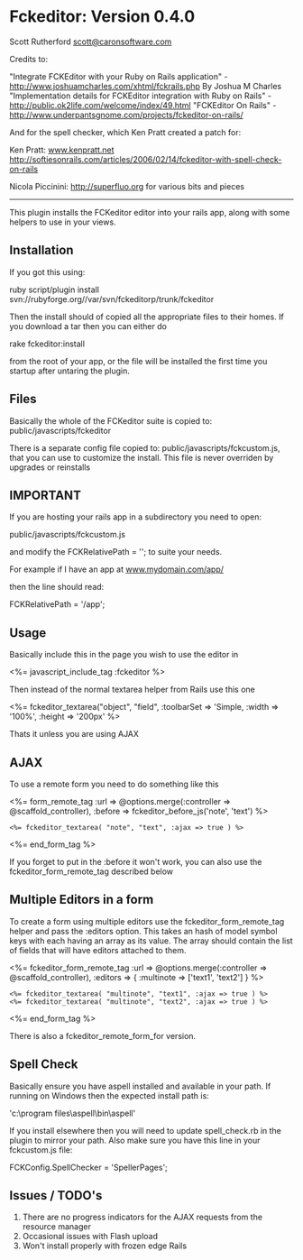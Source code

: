 Fckeditor: Version 0.4.0
=========================

Scott Rutherford
scott@caronsoftware.com

Credits to:

"Integrate FCKEditor with your Ruby on Rails application" - http://www.joshuamcharles.com/xhtml/fckrails.php By Joshua M Charles
"Implementation details for FCKEditor integration with Ruby on Rails" - http://public.ok2life.com/welcome/index/49.html 
"FCKEditor On Rails" - http://www.underpantsgnome.com/projects/fckeditor-on-rails/

And for the spell checker, which Ken Pratt created a patch for:

Ken Pratt: www.kenpratt.net
http://softiesonrails.com/articles/2006/02/14/fckeditor-with-spell-check-on-rails

Nicola Piccinini: http://superfluo.org for various bits and pieces

-------

This plugin installs the FCKeditor editor into your rails app, along with some helpers to use in your views.

Installation
------------

If you got this using:

ruby script/plugin install svn://rubyforge.org//var/svn/fckeditorp/trunk/fckeditor

Then the install should of copied all the appropriate files to their homes. If you download a tar then you can either do

rake fckeditor:install 

from the root of your app, or the file will be installed the first time you startup after untaring the plugin.

Files
-----

Basically the whole of the FCKeditor suite is copied to: public/javascripts/fckeditor

There is a separate config file copied to: public/javascripts/fckcustom.js, that you can use to customize the install. This file is never overriden by upgrades or reinstalls

IMPORTANT
---------

If you are hosting your rails app in a subdirectory you need to open:

public/javascripts/fckcustom.js

and modify the FCKRelativePath = ''; to suite your needs.

For example if I have an app at www.mydomain.com/app/

then the line should read:

FCKRelativePath = '/app';


Usage
-----


Basically include this in the page you wish to use the editor in

<%= javascript_include_tag :fckeditor %>

Then instead of the normal textarea helper from Rails use this one

<%= fckeditor_textarea("object", "field", :toolbarSet => 'Simple, :width => '100%', :height => '200px' %>

Thats it unless you are using AJAX

AJAX
----

To use a remote form you need to do something like this

<%= form_remote_tag :url => @options.merge(:controller => @scaffold_controller),
                    :before => fckeditor_before_js('note', 'text') %>

    <%= fckeditor_textarea( "note", "text", :ajax => true ) %> 

<%= end_form_tag %>

If you forget to put in the :before it won't work, you can also use the fckeditor_form_remote_tag described below

Multiple Editors in a form
--------------------------

To create a form using multiple editors use the fckeditor_form_remote_tag helper and pass the :editors option. This takes an hash of model symbol keys with each having 
an array as its value. The array should contain the list of fields that will have editors attached to them.

<%= fckeditor_form_remote_tag :url => @options.merge(:controller => @scaffold_controller),
                              :editors => { :multinote => ['text1', 'text2'] } %>

    <%= fckeditor_textarea( "multinote", "text1", :ajax => true ) %> 
    <%= fckeditor_textarea( "multinote", "text2", :ajax => true ) %> 

<%= end_form_tag %>

There is also a fckeditor_remote_form_for version.

Spell Check
-----------

Basically ensure you have aspell installed and available in your path. If running on Windows then the expected install path is:

'c:\program files\aspell\bin\aspell'

If you install elsewhere then you will need to update spell_check.rb in the plugin to mirror your path. Also make sure you have this line in your fckcustom.js file:

FCKConfig.SpellChecker = 'SpellerPages';

Issues / TODO's
------

1) There are no progress indicators for the AJAX requests from the resource manager
2) Occasional issues with Flash upload
3) Won't install properly with frozen edge Rails


